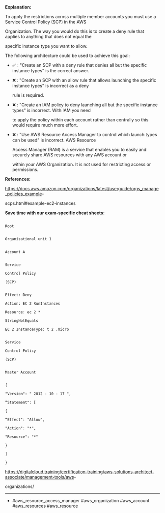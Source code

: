 **Explanation:**

To apply the restrictions across multiple member accounts you must use a Service Control Policy (SCP) in the AWS

Organization. The way you would do this is to create a deny rule that applies to anything that does not equal the

specific instance type you want to allow.

The following architecture could be used to achieve this goal:

- ✅ :  "Create an SCP with a deny rule that denies all but the specific instance types" is the correct answer.

- ❌ :  "Create an SCP with an allow rule that allows launching the specific instance types" is incorrect as a deny

  rule is required.

- ❌ :  "Create an IAM policy to deny launching all but the specific instance types" is incorrect. With IAM you need

  to apply the policy within each account rather than centrally so this would require much more effort.

- ❌ :  "Use AWS Resource Access Manager to control which launch types can be used" is incorrect. AWS Resource

  Access Manager (RAM) is a service that enables you to easily and securely share AWS resources with any AWS account or

  within your AWS Organization. It is not used for restricting access or permissions.

**References:**

<https://docs.aws.amazon.com/organizations/latest/userguide/orgs_manage_policies_example>-

scps.html#example-ec2-instances

**Save time with our exam-specific cheat sheets:**

```

Root

```

```

Organizational unit 1

```

```

Account A

```

```

Service

Control Policy

(SCP)

```

```

Effect: Deny

Action: EC 2 RunInstances

Resource: ec 2 *

StringNotEquals

EC 2 InstanceType: t 2 .micro

```

```

Service

Control Policy

(SCP)

```

```

Master Account

```

```

{

"Version": " 2012 - 10 - 17 ",

“Statement": [

{

“Effect": "Allow",

"Action": "*",

"Resource": "*"

}

]

}

```

<https://digitalcloud.training/certification-training/aws-solutions-architect-associate/management-tools/aws>-

organizations/

----

- #aws_resource_access_manager #aws_organization #aws_account #aws_resources #aws_resource

